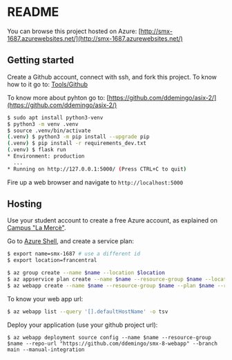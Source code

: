 # README

You can browse this project hosted on Azure: [http://smx-1687.azurewebsites.net/](http://smx-1687.azurewebsites.net/)

## Getting started

Create a Github account, connect with ssh, and fork this project. To know how to it go to: [Tools/Github](https://github.com/ddemingo/tools/blob/main/github.md)

To know more about pyhton go to: [https://github.com/ddemingo/asix-2/](https://github.com/ddemingo/asix-2/)

```sh
$ sudo apt install python3-venv
$ python3 -m venv .venv
$ source .venv/bin/activate
(.venv) $ python3 -m pip install --upgrade pip
(.venv) $ pip install -r requirements_dev.txt
(.venv) $ flask run
* Environment: production
  ...
* Running on http://127.0.0.1:5000/ (Press CTRL+C to quit)
```

Fire up a web browser and navigate to `http://localhost:5000`

## Hosting

Use your student account to create a free Azure account, as explained on [Campus "La Mercè"](https://campus.lamerce.com/azure.html).

Go to [Azure Shell](https://portal.azure.com/#cloudshell/), and create a service plan:
```sh
$ export name=smx-1687 # use a different id
$ export location=francentral

$ az group create --name $name --location $location
$ az appservice plan create --name $name --resource-group $name --location $location --is-linux --sku FREE
$ az webapp create --name $name --resource-group $name --plan $name --runtime "python|3.7"
```

To know your web app url:
```sh
$ az webapp list --query '[].defaultHostName' -o tsv
```

Deploy your application (use your github project url):
```
$ az webapp deployment source config --name $name --resource-group $name --repo-url "https://github.com/ddemingo/smx-8-webapp" --branch main --manual-integration
```
